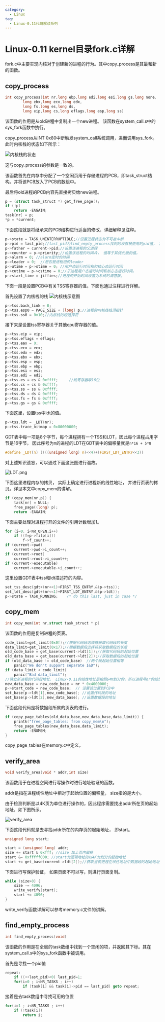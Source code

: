 ```yaml
---
category:
  - Linux
tag:
  - Linux-0.11代码解读系列
---
```


# Linux-0.11 kernel目录fork.c详解

fork.c中主要实现内核对于创建新的进程的行为。其中copy_process是其最和新的函数。

## copy_process
```c
int copy_process(int nr,long ebp,long edi,long esi,long gs,long none,
		long ebx,long ecx,long edx,
		long fs,long es,long ds,
		long eip,long cs,long eflags,long esp,long ss)
```

该函数的作用是从old进程中复制出一个new进程。 该函数在system_call.s中的sys_fork函数中执行。

copy_process从INT 0x80中断触发system_call系统调用，进而调用sys_fork。此时内核栈的状态如下所示：

![内核栈的状态](https://github.com/zgjsxx/static-img-repo/raw/main/blog/Linux/Linux-0.11-kernel/fork/system_call_stack.png)

这与copy_process的参数是一致的。


该函数首先在内存中分配了一个空闲页用于存储进程的PCB，即task_struct结构。并将该PCB放入了PCB的数组中。

最后将old进程的PCB内容先直接拷贝给new进程。

```c
p = (struct task_struct *) get_free_page();
if (!p)
    return -EAGAIN;
task[nr] = p;	
*p = *current;	
```
下面这段就是将继承来的PCB结构进行适当的修改，详细解释见注释。

```c
p->state = TASK_UNINTERRUPTIBLE;//设置进程状态为不可被中断
p->pid = last_pid;//last_pid为find_empty_process找到的没有被使用的pid值， 将其设置给新的进程
p->father = current->pid;//设置该进程的父进程
p->counter = p->priority;//设置该进程的时间片， 值等于其优先级的值。
p->alarm = 0; //alarm定时的时间
p->leader = 0;	//是否是进程组的leader
p->utime = p->stime = 0; //用户态运行时间和和核心态运行时间
p->cutime = p->cstime = 0;//子进程用户态运行时间和核心态运行时间。
p->start_time = jiffies;//进程的开始时间设置为系统的滴答数。
```

下面一段是设置PCB中有关TSS寄存器的值。下面也通过注释进行详解。

首先设置了内核栈的栈
![内核栈示意图](https://github.com/zgjsxx/static-img-repo/raw/main/blog/Linux/Linux-0.11-kernel/fork/kernel_stack.png)
```c
p->tss.back_link = 0;
p->tss.esp0 = PAGE_SIZE + (long) p;//进程的内核栈栈顶指针
p->tss.ss0 = 0x10;//内核栈的段选择符
```

接下来是设置tss寄存器关于其他cpu寄存器的值。

```c
p->tss.eip = eip;
p->tss.eflags = eflags;
p->tss.eax = 0;
p->tss.ecx = ecx;
p->tss.edx = edx;
p->tss.ebx = ebx;
p->tss.esp = esp;
p->tss.ebp = ebp;
p->tss.esi = esi;
p->tss.edi = edi;
p->tss.es = es & 0xffff;     //段寄存器取16位
p->tss.cs = cs & 0xffff;
p->tss.ss = ss & 0xffff;
p->tss.ds = ds & 0xffff;
p->tss.fs = fs & 0xffff;
p->tss.gs = gs & 0xffff;
```

下面这里，设置tss中ldt的值。

```c
p->tss.ldt = _LDT(nr);
p->tss.trace_bitmap = 0x80000000;
```

GDT表中每一项是8个字节，每个进程拥有一个TSS和LDT，因此每个进程占用字节是16字节， 因此序号为n的进程的LDT在GDT表中的偏移量就是```n*16 + 5*8```
```c
#define _LDT(n) ((((unsigned long) n)<<4)+(FIRST_LDT_ENTRY<<3))
```

对上述知识遗忘，可以通过下面这张图进行温故。

![LDT.png](https://github.com/zgjsxx/static-img-repo/raw/main/blog/Linux/Linux-0.11-kernel/fork/LDT.png)


下面这里进程内存的拷贝， 实际上确定进行进程新的线性地址， 并进行页表的拷贝。详见本文中copy_mem的讲解。
```c
if (copy_mem(nr,p)) {
    task[nr] = NULL;
    free_page((long) p);
    return -EAGAIN;
```


下面主要处理对进程打开的文件的引用计数增加1。
```c
for (i=0; i<NR_OPEN;i++)
    if ((f=p->filp[i]))
        f->f_count++;
if (current->pwd)
    current->pwd->i_count++;
if (current->root)
    current->root->i_count++;
if (current->executable)
    current->executable->i_count++;
```

这里设置GDT表中tss和ldt描述符的内容。
```c
set_tss_desc(gdt+(nr<<1)+FIRST_TSS_ENTRY,&(p->tss));
set_ldt_desc(gdt+(nr<<1)+FIRST_LDT_ENTRY,&(p->ldt));
p->state = TASK_RUNNING;	/* do this last, just in case */
```

## copy_mem
```c
int copy_mem(int nr,struct task_struct * p)
```
该函数的作用是复制进程的页表。

```c
code_limit=get_limit(0x0f);//根据代码段选择符获取代码段的长度
data_limit=get_limit(0x17);//根据数据段选择符获取数据段的长度
old_code_base = get_base(current->ldt[1]);//获取代码段的起始位置
old_data_base = get_base(current->ldt[2]);//获取数据段的起始位置
if (old_data_base != old_code_base)  //两个段起始位置相等
    panic("We don't support separate I&D");
if (data_limit < code_limit)
    panic("Bad data_limit");
//确立新进程的代码段地址， Linux-0.11的线性地址是按照64M划分的，所以进程号nr的线性地址的起始位置是nr* 0x4000000
new_data_base = new_code_base = nr * 0x4000000;
p->start_code = new_code_base;  // 设置该位置到PCB中
set_base(p->ldt[1],new_code_base); //设置代码段的地址
set_base(p->ldt[2],new_data_base); //设置数据段的地址
```

下面这段代码是将数据段所属的页表的进行。
```c
if (copy_page_tables(old_data_base,new_data_base,data_limit)) {
    printk("free_page_tables: from copy_mem\n");
    free_page_tables(new_data_base,data_limit);
    return -ENOMEM;
}
```
copy_page_tables在memory.c中定义。

## verify_area
```c
void verify_area(void * addr,int size)
```
该函数用于在进程空间进行写操作时进行地址验证的函数。

addr是指在进程线性地址中相对于起始位置的偏移量， size指的是大小。

由于检测判断是以4K页为单位进行操作的，因此程序需要找出addr所在页的起始地址，如下图所示。

![verify_area](https://github.com/zgjsxx/static-img-repo/raw/main/blog/Linux/Linux-0.11-kernel/fork/verify_area.png)


下面这段代码就是去寻找addr所在的内存页的起始地址， 即start。
```c
unsigned long start;

start = (unsigned long) addr;
size += start & 0xfff; //size 加上页内偏移
start &= 0xfffff000; //start为逻辑地址的以4K为划分的起始地址
start += get_base(current->ldt[2]);//获取当前进程在线性地址中数据段的起始地址， 加起来就是该逻辑地址转化到了线性地址
```


下面进行写保护验证， 如果页面不可以写，则进行页面复制。
```c
while (size>0) {
    size -= 4096;
    write_verify(start);
    start += 4096;
}
```
write_verify函数详解可以参考memory.c文件的讲解。

## find_empty_process
```c
int find_empty_process(void)
```
该函数的作用是在全局的task数组中找到一个空闲的项，并返回其下标。其在system_call.s中的sys_fork函数中被调用。

首先是寻找一个pid值
```c
repeat:
    if ((++last_pid)<0) last_pid=1;
    for(i=0 ; i<NR_TASKS ; i++)
        if (task[i] && task[i]->pid == last_pid) goto repeat;
```

接着是去task数组中寻找可用的位置
```c
for(i=1 ; i<NR_TASKS ; i++)
    if (!task[i])
        return i;
```